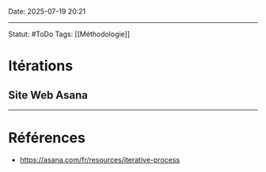 Date: 2025-07-19 20:21

---
Statut: #ToDo 
Tags: [[Méthodologie]]
# Itérations
## Site Web Asana












---
# Références
- https://asana.com/fr/resources/iterative-process
